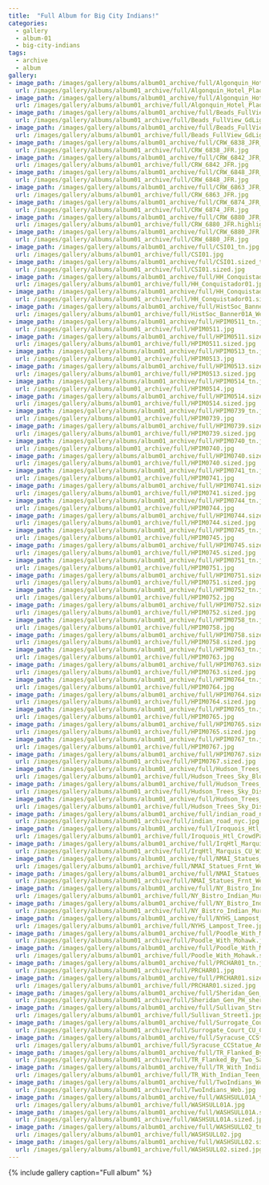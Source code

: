 ```yaml
---
title:  "Full Album for Big City Indians!"
categories:
  - gallery
  - album-01
  - big-city-indians
tags:
  - archive
  - album
gallery:
- image_path: /images/gallery/albums/album01_archive/full/Algonquin_Hotel_Plaque_tn.jpg
  url: /images/gallery/albums/album01_archive/full/Algonquin_Hotel_Plaque.jpg
- image_path: /images/gallery/albums/album01_archive/full/Algonquin_Hotel_Plaque.sized_tn.jpg
  url: /images/gallery/albums/album01_archive/full/Algonquin_Hotel_Plaque.sized.jpg
- image_path: /images/gallery/albums/album01_archive/full/Beads_FullView_GdLight_tn.jpg
  url: /images/gallery/albums/album01_archive/full/Beads_FullView_GdLight.jpg
- image_path: /images/gallery/albums/album01_archive/full/Beads_FullView_GdLight.sized_tn.jpg
  url: /images/gallery/albums/album01_archive/full/Beads_FullView_GdLight.sized.jpg
- image_path: /images/gallery/albums/album01_archive/full/CRW_6838_JFR_tn.jpg
  url: /images/gallery/albums/album01_archive/full/CRW_6838_JFR.jpg
- image_path: /images/gallery/albums/album01_archive/full/CRW_6842_JFR_tn.jpg
  url: /images/gallery/albums/album01_archive/full/CRW_6842_JFR.jpg
- image_path: /images/gallery/albums/album01_archive/full/CRW_6848_JFR_tn.jpg
  url: /images/gallery/albums/album01_archive/full/CRW_6848_JFR.jpg
- image_path: /images/gallery/albums/album01_archive/full/CRW_6863_JFR_tn.jpg
  url: /images/gallery/albums/album01_archive/full/CRW_6863_JFR.jpg
- image_path: /images/gallery/albums/album01_archive/full/CRW_6874_JFR_tn.jpg
  url: /images/gallery/albums/album01_archive/full/CRW_6874_JFR.jpg
- image_path: /images/gallery/albums/album01_archive/full/CRW_6880_JFR_tn.jpg
  url: /images/gallery/albums/album01_archive/full/CRW_6880_JFR.highlight_tn.jpg
- image_path: /images/gallery/albums/album01_archive/full/CRW_6880_JFR.highlight.jpg
  url: /images/gallery/albums/album01_archive/full/CRW_6880_JFR.jpg
- image_path: /images/gallery/albums/album01_archive/full/CSI01_tn.jpg
  url: /images/gallery/albums/album01_archive/full/CSI01.jpg
- image_path: /images/gallery/albums/album01_archive/full/CSI01.sized_tn.jpg
  url: /images/gallery/albums/album01_archive/full/CSI01.sized.jpg
- image_path: /images/gallery/albums/album01_archive/full/HH_Conquistador01_tn.jpg
  url: /images/gallery/albums/album01_archive/full/HH_Conquistador01.jpg
- image_path: /images/gallery/albums/album01_archive/full/HH_Conquistador01.sized_tn.jpg
  url: /images/gallery/albums/album01_archive/full/HH_Conquistador01.sized.jpg
- image_path: /images/gallery/albums/album01_archive/full/HistSoc_Banner01A_Web_tn.jpg
  url: /images/gallery/albums/album01_archive/full/HistSoc_Banner01A_Web.jpg
- image_path: /images/gallery/albums/album01_archive/full/HPIM0511_tn.jpg
  url: /images/gallery/albums/album01_archive/full/HPIM0511.jpg
- image_path: /images/gallery/albums/album01_archive/full/HPIM0511.sized_tn.jpg
  url: /images/gallery/albums/album01_archive/full/HPIM0511.sized.jpg
- image_path: /images/gallery/albums/album01_archive/full/HPIM0513_tn.jpg
  url: /images/gallery/albums/album01_archive/full/HPIM0513.jpg
- image_path: /images/gallery/albums/album01_archive/full/HPIM0513.sized_tn.jpg
  url: /images/gallery/albums/album01_archive/full/HPIM0513.sized.jpg
- image_path: /images/gallery/albums/album01_archive/full/HPIM0514_tn.jpg
  url: /images/gallery/albums/album01_archive/full/HPIM0514.jpg
- image_path: /images/gallery/albums/album01_archive/full/HPIM0514.sized_tn.jpg
  url: /images/gallery/albums/album01_archive/full/HPIM0514.sized.jpg
- image_path: /images/gallery/albums/album01_archive/full/HPIM0739_tn.jpg
  url: /images/gallery/albums/album01_archive/full/HPIM0739.jpg
- image_path: /images/gallery/albums/album01_archive/full/HPIM0739.sized_tn.jpg
  url: /images/gallery/albums/album01_archive/full/HPIM0739.sized.jpg
- image_path: /images/gallery/albums/album01_archive/full/HPIM0740_tn.jpg
  url: /images/gallery/albums/album01_archive/full/HPIM0740.jpg
- image_path: /images/gallery/albums/album01_archive/full/HPIM0740.sized_tn.jpg
  url: /images/gallery/albums/album01_archive/full/HPIM0740.sized.jpg
- image_path: /images/gallery/albums/album01_archive/full/HPIM0741_tn.jpg
  url: /images/gallery/albums/album01_archive/full/HPIM0741.jpg
- image_path: /images/gallery/albums/album01_archive/full/HPIM0741.sized_tn.jpg
  url: /images/gallery/albums/album01_archive/full/HPIM0741.sized.jpg
- image_path: /images/gallery/albums/album01_archive/full/HPIM0744_tn.jpg
  url: /images/gallery/albums/album01_archive/full/HPIM0744.jpg
- image_path: /images/gallery/albums/album01_archive/full/HPIM0744.sized_tn.jpg
  url: /images/gallery/albums/album01_archive/full/HPIM0744.sized.jpg
- image_path: /images/gallery/albums/album01_archive/full/HPIM0745_tn.jpg
  url: /images/gallery/albums/album01_archive/full/HPIM0745.jpg
- image_path: /images/gallery/albums/album01_archive/full/HPIM0745.sized_tn.jpg
  url: /images/gallery/albums/album01_archive/full/HPIM0745.sized.jpg
- image_path: /images/gallery/albums/album01_archive/full/HPIM0751_tn.jpg
  url: /images/gallery/albums/album01_archive/full/HPIM0751.jpg
- image_path: /images/gallery/albums/album01_archive/full/HPIM0751.sized_tn.jpg
  url: /images/gallery/albums/album01_archive/full/HPIM0751.sized.jpg
- image_path: /images/gallery/albums/album01_archive/full/HPIM0752_tn.jpg
  url: /images/gallery/albums/album01_archive/full/HPIM0752.jpg
- image_path: /images/gallery/albums/album01_archive/full/HPIM0752.sized_tn.jpg
  url: /images/gallery/albums/album01_archive/full/HPIM0752.sized.jpg
- image_path: /images/gallery/albums/album01_archive/full/HPIM0758_tn.jpg
  url: /images/gallery/albums/album01_archive/full/HPIM0758.jpg
- image_path: /images/gallery/albums/album01_archive/full/HPIM0758.sized_tn.jpg
  url: /images/gallery/albums/album01_archive/full/HPIM0758.sized.jpg
- image_path: /images/gallery/albums/album01_archive/full/HPIM0763_tn.jpg
  url: /images/gallery/albums/album01_archive/full/HPIM0763.jpg
- image_path: /images/gallery/albums/album01_archive/full/HPIM0763.sized_tn.jpg
  url: /images/gallery/albums/album01_archive/full/HPIM0763.sized.jpg
- image_path: /images/gallery/albums/album01_archive/full/HPIM0764_tn.jpg
  url: /images/gallery/albums/album01_archive/full/HPIM0764.jpg
- image_path: /images/gallery/albums/album01_archive/full/HPIM0764.sized_tn.jpg
  url: /images/gallery/albums/album01_archive/full/HPIM0764.sized.jpg
- image_path: /images/gallery/albums/album01_archive/full/HPIM0765_tn.jpg
  url: /images/gallery/albums/album01_archive/full/HPIM0765.jpg
- image_path: /images/gallery/albums/album01_archive/full/HPIM0765.sized_tn.jpg
  url: /images/gallery/albums/album01_archive/full/HPIM0765.sized.jpg
- image_path: /images/gallery/albums/album01_archive/full/HPIM0767_tn.jpg
  url: /images/gallery/albums/album01_archive/full/HPIM0767.jpg
- image_path: /images/gallery/albums/album01_archive/full/HPIM0767.sized_tn.jpg
  url: /images/gallery/albums/album01_archive/full/HPIM0767.sized.jpg
- image_path: /images/gallery/albums/album01_archive/full/Hudson_Trees_Sky_Bloom_Web_tn.jpg
  url: /images/gallery/albums/album01_archive/full/Hudson_Trees_Sky_Bloom_Web.jpg
- image_path: /images/gallery/albums/album01_archive/full/Hudson_Trees_Sky_Distance_tn.jpg
  url: /images/gallery/albums/album01_archive/full/Hudson_Trees_Sky_Distance.jpg
- image_path: /images/gallery/albums/album01_archive/full/Hudson_Trees_Sky_Distance.sized_tn.jpg
  url: /images/gallery/albums/album01_archive/full/Hudson_Trees_Sky_Distance.sized.jpg
- image_path: /images/gallery/albums/album01_archive/full/indian_road_nyc_tn.jpg
  url: /images/gallery/albums/album01_archive/full/indian_road_nyc.jpg
- image_path: /images/gallery/albums/album01_archive/full/Iroquois_Htl_CrowdPassing_WEb_tn.jpg
  url: /images/gallery/albums/album01_archive/full/Iroquois_Htl_CrowdPassing_WEb.jpg
- image_path: /images/gallery/albums/album01_archive/full/IrqHtl_Marquis_CU_WithFlags_Web_tn.jpg
  url: /images/gallery/albums/album01_archive/full/IrqHtl_Marquis_CU_WithFlags_Web.jpg
- image_path: /images/gallery/albums/album01_archive/full/NMAI_Statues_Frnt_Web_tn.jpg
  url: /images/gallery/albums/album01_archive/full/NMAI_Statues_Frnt_Web.jpg
- image_path: /images/gallery/albums/album01_archive/full/NMAI_Statues_Frnt_Web.sized_tn.jpg
  url: /images/gallery/albums/album01_archive/full/NMAI_Statues_Frnt_Web.sized.jpg
- image_path: /images/gallery/albums/album01_archive/full/NY_Bistro_Indian_Mural1_tn.jpg
  url: /images/gallery/albums/album01_archive/full/NY_Bistro_Indian_Mural1.jpg
- image_path: /images/gallery/albums/album01_archive/full/NY_Bistro_Indian_Mural2_tn.jpg
  url: /images/gallery/albums/album01_archive/full/NY_Bistro_Indian_Mural2.jpg
- image_path: /images/gallery/albums/album01_archive/full/NYHS_Lampost_Tree_tn.jpg
  url: /images/gallery/albums/album01_archive/full/NYHS_Lampost_Tree.jpg
- image_path: /images/gallery/albums/album01_archive/full/Poodle_With_Mohawk_tn.jpg
  url: /images/gallery/albums/album01_archive/full/Poodle_With_Mohawk.jpg
- image_path: /images/gallery/albums/album01_archive/full/Poodle_With_Mohawk.sized_tn.jpg
  url: /images/gallery/albums/album01_archive/full/Poodle_With_Mohawk.sized.jpg
- image_path: /images/gallery/albums/album01_archive/full/PRCHAR01_tn.jpg
  url: /images/gallery/albums/album01_archive/full/PRCHAR01.jpg
- image_path: /images/gallery/albums/album01_archive/full/PRCHAR01.sized_tn.jpg
  url: /images/gallery/albums/album01_archive/full/PRCHAR01.sized.jpg
- image_path: /images/gallery/albums/album01_archive/full/Sheridan_Gen_PH_sheridan_christopher_park_tn.jpg
  url: /images/gallery/albums/album01_archive/full/Sheridan_Gen_PH_sheridan_christopher_park.jpg
- image_path: /images/gallery/albums/album01_archive/full/Sullivan_Street1_tn.jpg
  url: /images/gallery/albums/album01_archive/full/Sullivan_Street1.jpg
- image_path: /images/gallery/albums/album01_archive/full/Surrogate_Court_CU_Cropped_01_Web_tn.jpg
  url: /images/gallery/albums/album01_archive/full/Surrogate_Court_CU_Cropped_01_Web.jpg
- image_path: /images/gallery/albums/album01_archive/full/Syracuse_CCStatue_Anrold_tn.jpg
  url: /images/gallery/albums/album01_archive/full/Syracuse_CCStatue_Anrold.jpg
- image_path: /images/gallery/albums/album01_archive/full/TR_Flanked_By_Two_Savages_Web_tn.jpg
  url: /images/gallery/albums/album01_archive/full/TR_Flanked_By_Two_Savages_Web.jpg
- image_path: /images/gallery/albums/album01_archive/full/TR_With_Indian_Teen_Web_tn.jpg
  url: /images/gallery/albums/album01_archive/full/TR_With_Indian_Teen_Web.jpg
- image_path: /images/gallery/albums/album01_archive/full/TwoIndians_Web_tn.jpg
  url: /images/gallery/albums/album01_archive/full/TwoIndians_Web.jpg
- image_path: /images/gallery/albums/album01_archive/full/WASHSULL01A_tn.jpg
  url: /images/gallery/albums/album01_archive/full/WASHSULL01A.jpg
- image_path: /images/gallery/albums/album01_archive/full/WASHSULL01A.sized_tn.jpg
  url: /images/gallery/albums/album01_archive/full/WASHSULL01A.sized.jpg
- image_path: /images/gallery/albums/album01_archive/full/WASHSULL02_tn.jpg
  url: /images/gallery/albums/album01_archive/full/WASHSULL02.jpg
- image_path: /images/gallery/albums/album01_archive/full/WASHSULL02.sized_tn.jpg
  url: /images/gallery/albums/album01_archive/full/WASHSULL02.sized.jpg
---
```


{% include gallery caption="Full album" %}

